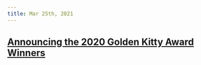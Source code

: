 ```yaml
---
title: Mar 25th, 2021
---
```


## [Announcing the 2020 Golden Kitty Award Winners ](https://www.producthunt.com/stories/announcing-the-2020-golden-kitty-award-winners)

